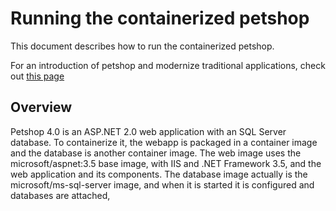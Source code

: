 # Running the containerized petshop
This document describes how to run the containerized petshop. 

For an introduction of petshop and modernize traditional applications, check out [this page](./README.md)

## Overview
Petshop 4.0 is an ASP.NET 2.0 web application with an SQL Server database. To containerize it, the webapp is packaged in a container image and the database is another container image. The web image uses the microsoft/aspnet:3.5 base image, with IIS and .NET Framework 3.5, and the web application and its components. The database image actually is the microsoft/ms-sql-server image, and when it is started it is configured and databases are attached, 

## 